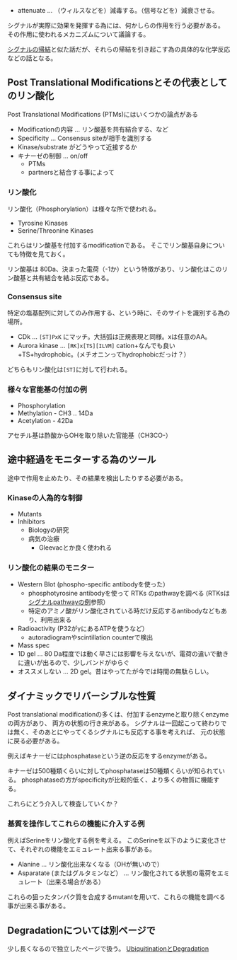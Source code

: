 - attenuate ... （ウィルスなどを）減毒する。（信号などを）減衰させる。

シグナルが実際に効果を発揮する為には、何かしらの作用を行う必要がある。
その作用に使われるメカニズムについて議論する。

[シグナルの帰結](シグナルの帰結.md)と似た話だが、それらの帰結を引き起こす為の具体的な化学反応などの話となる。

## Post Translational Modificationsとその代表としてのリン酸化

Post Translational Modifications (PTMs)にはいくつかの論点がある

- Modificationの内容 ... リン酸基を共有結合する、など
- Specificity ... Consensus siteが相手を識別する
- Kinase/substrate がどうやって近接するか
- キナーゼの制御 ... on/off
   - PTMs
   - partnersと結合する事によって


### リン酸化

リン酸化（Phosphorylation）は様々な所で使われる。

- Tyrosine Kinases
- Serine/Threonine Kinases

これらはリン酸基を付加するmodificationである。
そこでリン酸基自身についても特徴を見ておく。

リン酸基は 80Da、決まった電荷（-1か）という特徴があり、リン酸化はこのリン酸基と共有結合を結ぶ反応である。

### Consensus site

特定の塩基配列に対してのみ作用する、という時に、そのサイトを識別する為の場所。

- CDk ... `[ST]PxK` にマッチ。大括弧は正規表現と同様。xは任意のAA。
- Aurora kinase ... `[RK]x[TS][ILVM]` cation+なんでも良い+TS+hydrophobic。(メチオニンってhydrophobicだっけ？）

どちらもリン酸化は`[ST]`に対して行われる。

### 様々な官能基の付加の例

- Phosphorylation
- Methylation - CH3 .. 14Da
- Acetylation - 42Da

アセチル基は酢酸からOHを取り除いた官能基（CH3CO-）

## 途中経過をモニターする為のツール

途中で作用を止めたり、その結果を検出したりする必要がある。

### Kinaseの人為的な制御

- Mutants
- Inhibitors
   - Biologyの研究
   - 病気の治療
       - Gleevacとか良く使われる

### リン酸化の結果のモニター

- Western Blot (phospho-specific antibodyを使った）
    - phosphotyrosine antibodyを使って RTKs のpathwayを調べる (RTKsは[シグナルpathwayの例](シグナルpathwayの例.md)参照）
    - 特定のアミノ酸がリン酸化されている時だけ反応するantibodyなどもあり、利用出来る
- Radioactivity (P32がγにあるATPを使うなど）
    - autoradiogramやscintillation counterで検出
- Mass spec
- 1D gel ... 80 Da程度では動く早さには影響を与えないが、電荷の違いで動きに違いが出るので、少しバンドがゆらぐ
- オススメしない ... 2D gel。昔はやってたが今では時間の無駄らしい。

## ダイナミックでリバーシブルな性質

Post translational modificationの多くは、付加するenzymeと取り除くenzymeの両方があり、
両方の状態の行き来がある。
シグナルは一回起こって終わりでは無く、そのあとにやってくるシグナルにも反応する事を考えれば、
元の状態に戻る必要がある。

例えばキナーゼにはphosphataseという逆の反応をするenzymeがある。

キナーゼは500種類くらいに対してphosphataseは50種類くらいが知られている。
phosphataseの方がspecificityが比較的低く、より多くの物質に機能する。

これらにどう介入して検査していくか？

### 基質を操作してこれらの機能に介入する例

例えばSerineをリン酸化する例を考える。
このSerineを以下のように変化させて、それぞれの機能をエミュレート出来る事がある。

- Alanine ... リン酸化出来なくなる（OHが無いので）
- Asparatate (またはグルタミンなど） ... リン酸化されてる状態の電荷をエミュレート（出来る場合がある）

これらの狙ったタンパク質を合成するmutantを用いて、これらの機能を調べる事が出来る事がある。

## Degradationについては別ページで

少し長くなるので独立したページで扱う。
[UbiquitinationとDegradation](UbiquitinationとDegradation.md)